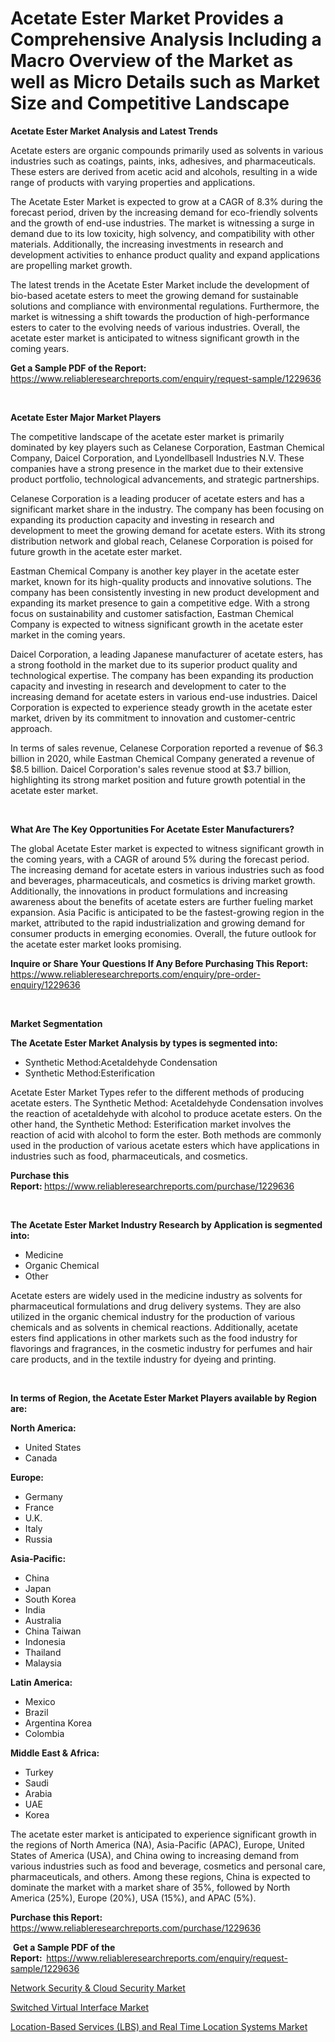 <p><h1>Acetate Ester Market Provides a Comprehensive Analysis Including a Macro Overview of the Market as well as Micro Details such as Market Size and Competitive Landscape</h1></p><p><strong>Acetate Ester Market Analysis and Latest Trends</strong></p>
<p><p>Acetate esters are organic compounds primarily used as solvents in various industries such as coatings, paints, inks, adhesives, and pharmaceuticals. These esters are derived from acetic acid and alcohols, resulting in a wide range of products with varying properties and applications.</p><p>The Acetate Ester Market is expected to grow at a CAGR of 8.3% during the forecast period, driven by the increasing demand for eco-friendly solvents and the growth of end-use industries. The market is witnessing a surge in demand due to its low toxicity, high solvency, and compatibility with other materials. Additionally, the increasing investments in research and development activities to enhance product quality and expand applications are propelling market growth.</p><p>The latest trends in the Acetate Ester Market include the development of bio-based acetate esters to meet the growing demand for sustainable solutions and compliance with environmental regulations. Furthermore, the market is witnessing a shift towards the production of high-performance esters to cater to the evolving needs of various industries. Overall, the acetate ester market is anticipated to witness significant growth in the coming years.</p></p>
<p><strong>Get a Sample PDF of the Report:&nbsp;</strong> <a href="https://www.reliableresearchreports.com/enquiry/request-sample/1229636">https://www.reliableresearchreports.com/enquiry/request-sample/1229636</a></p>
<p>&nbsp;</p>
<p><strong>Acetate Ester Major Market Players</strong></p>
<p><p>The competitive landscape of the acetate ester market is primarily dominated by key players such as Celanese Corporation, Eastman Chemical Company, Daicel Corporation, and Lyondellbasell Industries N.V. These companies have a strong presence in the market due to their extensive product portfolio, technological advancements, and strategic partnerships.</p><p>Celanese Corporation is a leading producer of acetate esters and has a significant market share in the industry. The company has been focusing on expanding its production capacity and investing in research and development to meet the growing demand for acetate esters. With its strong distribution network and global reach, Celanese Corporation is poised for future growth in the acetate ester market.</p><p>Eastman Chemical Company is another key player in the acetate ester market, known for its high-quality products and innovative solutions. The company has been consistently investing in new product development and expanding its market presence to gain a competitive edge. With a strong focus on sustainability and customer satisfaction, Eastman Chemical Company is expected to witness significant growth in the acetate ester market in the coming years.</p><p>Daicel Corporation, a leading Japanese manufacturer of acetate esters, has a strong foothold in the market due to its superior product quality and technological expertise. The company has been expanding its production capacity and investing in research and development to cater to the increasing demand for acetate esters in various end-use industries. Daicel Corporation is expected to experience steady growth in the acetate ester market, driven by its commitment to innovation and customer-centric approach.</p><p>In terms of sales revenue, Celanese Corporation reported a revenue of $6.3 billion in 2020, while Eastman Chemical Company generated a revenue of $8.5 billion. Daicel Corporation's sales revenue stood at $3.7 billion, highlighting its strong market position and future growth potential in the acetate ester market.</p></p>
<p>&nbsp;</p>
<p><strong>What Are The Key Opportunities For Acetate Ester Manufacturers?</strong></p>
<p><p>The global Acetate Ester market is expected to witness significant growth in the coming years, with a CAGR of around 5% during the forecast period. The increasing demand for acetate esters in various industries such as food and beverages, pharmaceuticals, and cosmetics is driving market growth. Additionally, the innovations in product formulations and increasing awareness about the benefits of acetate esters are further fueling market expansion. Asia Pacific is anticipated to be the fastest-growing region in the market, attributed to the rapid industrialization and growing demand for consumer products in emerging economies. Overall, the future outlook for the acetate ester market looks promising.</p></p>
<p><strong>Inquire or Share Your Questions If Any Before Purchasing This Report:</strong> <a href="https://www.reliableresearchreports.com/enquiry/pre-order-enquiry/1229636">https://www.reliableresearchreports.com/enquiry/pre-order-enquiry/1229636</a></p>
<p>&nbsp;</p>
<p><strong>Market Segmentation</strong></p>
<p><strong>The Acetate Ester Market Analysis by types is segmented into:</strong></p>
<p><ul><li>Synthetic Method:Acetaldehyde Condensation</li><li>Synthetic Method:Esterification</li></ul></p>
<p><p>Acetate Ester Market Types refer to the different methods of producing acetate esters. The Synthetic Method: Acetaldehyde Condensation involves the reaction of acetaldehyde with alcohol to produce acetate esters. On the other hand, the Synthetic Method: Esterification market involves the reaction of acid with alcohol to form the ester. Both methods are commonly used in the production of various acetate esters which have applications in industries such as food, pharmaceuticals, and cosmetics.</p></p>
<p><strong>Purchase this Report:&nbsp;</strong><a href="https://www.reliableresearchreports.com/purchase/1229636">https://www.reliableresearchreports.com/purchase/1229636</a></p>
<p>&nbsp;</p>
<p><strong>The Acetate Ester Market Industry Research by Application is segmented into:</strong></p>
<p><ul><li>Medicine</li><li>Organic Chemical</li><li>Other</li></ul></p>
<p><p>Acetate esters are widely used in the medicine industry as solvents for pharmaceutical formulations and drug delivery systems. They are also utilized in the organic chemical industry for the production of various chemicals and as solvents in chemical reactions. Additionally, acetate esters find applications in other markets such as the food industry for flavorings and fragrances, in the cosmetic industry for perfumes and hair care products, and in the textile industry for dyeing and printing.</p></p>
<p>&nbsp;</p>
<p><strong>In terms of Region, the Acetate Ester Market Players available by Region are:</strong></p>
<p>
    <p> <strong> North America: </strong>
        <ul>
            <li>United States</li>
            <li>Canada</li>
        </ul>
        </p> 
    <p> <strong> Europe: </strong>
        <ul>
            <li>Germany</li>
            <li>France</li>
            <li>U.K.</li>
            <li>Italy</li>
            <li>Russia</li>
        </ul>
        </p> 
    <p> <strong> Asia-Pacific: </strong>
        <ul>
            <li>China</li>
            <li>Japan</li>
            <li>South Korea</li>
            <li>India</li>
            <li>Australia</li>
            <li>China Taiwan</li>
            <li>Indonesia</li>
            <li>Thailand</li>
            <li>Malaysia</li>
        </ul>
        </p> 
    <p> <strong> Latin America: </strong>
        <ul>
            <li>Mexico</li>
            <li>Brazil</li>
            <li>Argentina Korea</li>
            <li>Colombia</li>
        </ul>
        </p> 
    <p> <strong> Middle East & Africa: </strong>
        <ul>
            <li>Turkey</li>
            <li>Saudi</li>
            <li>Arabia</li>
            <li>UAE</li>
            <li>Korea</li>
        </ul>
    </p>
    </p>
<p><p>The acetate ester market is anticipated to experience significant growth in the regions of North America (NA), Asia-Pacific (APAC), Europe, United States of America (USA), and China owing to increasing demand from various industries such as food and beverage, cosmetics and personal care, pharmaceuticals, and others. Among these regions, China is expected to dominate the market with a market share of 35%, followed by North America (25%), Europe (20%), USA (15%), and APAC (5%).</p></p>
<p><strong>Purchase this Report: </strong><a href="https://www.reliableresearchreports.com/purchase/1229636">https://www.reliableresearchreports.com/purchase/1229636</a></p>
<p>&nbsp;<strong>Get a Sample PDF of the Report:&nbsp;&nbsp;</strong><a href="https://www.reliableresearchreports.com/enquiry/request-sample/1229636">https://www.reliableresearchreports.com/enquiry/request-sample/1229636</a></p>
<p><strong></strong></p>
<p><p><a href="https://view.publitas.com/reportprime-1/network-security-cloud-security-market-challenges-opportunities-and-growth-drivers-and-major-market-players-forecasted-for-period-from-2023-2030/">Network Security & Cloud Security Market</a></p><p><a href="https://view.publitas.com/reportprime-1/switched-virtual-interface-market-challenges-opportunities-and-growth-drivers-and-major-market-players-forecasted-for-period-from-2023-2030/">Switched Virtual Interface Market</a></p><p><a href="https://view.publitas.com/reportprime-1/location-based-services-lbs-and-real-time-location-systems-market-research-report-provides-thorough-industry-overview-which-offers-an-in-depth-analysis-of-product-trends-and-new-market-divisions/">Location-Based Services (LBS) and Real Time Location Systems Market</a></p></p>